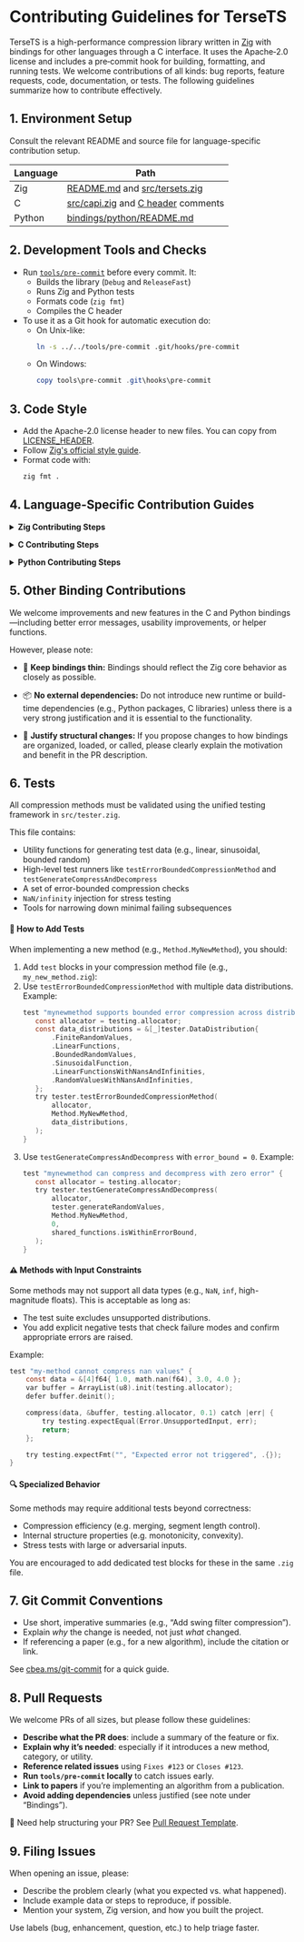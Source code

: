 # Contributing Guidelines for TerseTS

TerseTS is a high-performance compression library written in [Zig](https://ziglang.org/) with bindings for other languages through a C interface. It uses the Apache‑2.0 license and includes a pre‑commit hook for building, formatting, and running tests. We welcome contributions of all kinds: bug reports, feature requests, code, documentation, or tests. The following guidelines summarize how to contribute effectively.

## 1. Environment Setup

Consult the relevant README and source file for language-specific contribution setup.

| Language | Path |
|----------|------|
| Zig      | [README.md](../README.md) and [src/tersets.zig](../src/tersets.zig) |
| C        | [src/capi.zig](../src/capi.zig) and [C header](../bindings/c/tersets.h) comments |
| Python   | [bindings/python/README.md](../bindings/python/README.md) |

## 2. Development Tools and Checks
- Run [`tools/pre-commit`](../tools/pre-commit) before every commit. It:
  - Builds the library (`Debug` and `ReleaseFast`)
  - Runs Zig and Python tests
  - Formats code (`zig fmt`)
  - Compiles the C header
- To use it as a Git hook for automatic execution do:
  - On Unix-like:
    ```bash
    ln -s ../../tools/pre-commit .git/hooks/pre-commit
    ```
  - On Windows:
    ```powershell
    copy tools\pre-commit .git\hooks\pre-commit
    ```

## 3. Code Style
- Add the Apache-2.0 license header to new files. You can copy from [LICENSE_HEADER](../tools/LICENSE_HEADER).
- Follow [Zig's official style guide](https://ziglang.org/documentation/master/#Style-Guide).
- Format code with:
  ```bash
  zig fmt .
  ```

## 4. Language-Specific Contribution Guides
<a id="zig-specific"></a>
<details>
<summary><strong>Zig Contributing Steps</strong></summary>

#### 🧩 Add a New Compression Method

In the `src/` directory, compression methods are organized by category. These categories are inspired by the following papers:

- [Time Series Compression Survey (2023)](https://dl.acm.org/doi/10.1145/3560814)  
- [CAMEO: Autocorrelation-Preserving Line Simplification (2024)](https://arxiv.org/abs/2501.14432)

Current categories:

- `src/functional_approximation/`  
  Methods using linear or non-linear functions to approximate segments.
  - e.g. [Poor Man’s Compression](../src/functional_approximation/poor_mans_compression.zig)
  - e.g. [Swing and Slide Filter](../src/functional_approximation/swing_slide_filter.zig)

- `src/histogram_representation/`  
  Methods that model the time series as a histogram.

- `src/line_simplification/`  
  Sampling-based or geometry-driven simplification techniques.
  - e.g. [Visvalingam-Whyatt](../src/line_simplification/visvalingam_whyatt.zig)
  - e.g. [Bottom-Up](../src/line_simplification/bottom_up.zig)

- `src/lossless_encoding/`  
  Techniques that preserve full precision of the input time series.
  - e.g. [Run Length Enconding](../src/lossless_enconding/run_length_encoding.zig)

- `src/value_quantization/`  
  Techniques that apply any kind of value quantization.
  - e.g. [Quantization](../src/value_quantization/bitpacked_quantization.zig)

🔧 If your method fits an existing category, add it under the respective folder using the filename pattern `[method_short_name].zig`.  If your method introduces a *new compression paradigm*, justify the new category in your commit message.


📌 **Note:** Add the new method to `tersets.Method` and expose the `compress` and `decompress` function in `src/tersets.zig`. 

#### 🧱 File Structure Guidelines

Every source file containing a new compression method must follow this convention:
  - `enum` and `struct` without methods are first.
  - The `compress` and `decompress` functions are public and come right after, respectivelly.
  - struct containing methods after `decompress` function. 
  - Private functions follow in the same order in which they are called.
  - All test cases at the end of the file.

Example:

```c 
// 1. Enums and structs without methods
// 2. pub fn compress(...) Error!void { ... }
// 3. pub fn decompress(...) Error!void { ... }
// 4. structs with methods (if any)
// 5. private helper functions, in the order they are called
// 6. test cases at the end 
```

#### 📏 Function Signature Guidelines
For consistency across TerseTS, follow this recommended signature:
```c
/// Compress `uncompressed_values` within `error_bound` using "[METHOD]". The function writes the 
/// result to `compressed_values`. The `allocator` is used for memory allocation of intermediate 
/// data structures. If an error occurs, it is returned.
pub fn compress(
    allocator: std.mem.Allocator,
    uncompressed_values: []const f64,
    compressed_values: *ArrayList(u8),
    error_bound: f32,
)  Error!void  { ... }

/// Decompress `compressed_values` produced by "[METHOD]". The function writes the result to
/// `decompressed_values`. The `allocator` is used for memory allocation of intermediate
/// data structures. If an error occurs it is returned.
pub fn decompress(
    allocator: std.mem.Allocator,
    compressed_values: []const u8,
    decompressed_values: *ArrayList(f64),
)  Error!void  { ... }
```

📌 If the allocator or error bound are not needed, they can be removed from the signature. 


<a id="zig-error-codes"></a>
#### ⚠️ Zig Error Codes 

Errors in the Zig core are mapped to C-friendly integer codes in `capi.zig`:

| Code | Zig Error                 | Meaning                              |
|------|----------------------------|---------------------------------------|
| 0    | —                          | Success                               |
| 1    | `Error.UnknownMethod`      | Unsupported compression method        |
| 2    | `Error.UnsupportedInput`  | No/unexpected input data              |
| 3    | `Error.UnsupportedErrorBound` | Negative error bound              |
| 4    | `Error.OutOfMemory`       | Allocation failure                    |
| 5    | `Error.ItemNotFound`      | Missing data or lookup failure        |
| 6    | `Error.EmptyConvexHull`   | Convex hull utility received no data  |
| 7    | `Error.EmptyQueue`        | Priority queue utility empty          |

📌 If a new `Error` code is needed, mention it in the PR description.

#### 🛠️ Adding Utility Functions

Shared logic that’s not specific to a single compression method should go in the `src/utilities/` folder. Current files include:


- `src/utilities/convex_hull.zig`  
  Contains a `ConvexHull` struct with functions for hull construction, point inclusion, and area computation.

- `src/utilities/hashed_priority_queue.zig`  
  Implements a priority queue with fast lookup and removal by key, useful for algorithms needing efficient dynamic heaps.

- `src/utilities/shared_structs.zig`  
  Defines general-purpose structs shared across modules (e.g., `DiscretePoint`, `Segment`, `LinearFunction`).

- `src/utilities/shared_functions.zig`  
  Contains common helper functions like appending values to a list and bit casting.

#### ✅ Best Practices for Utilities

- **One responsibility per file:** Keep modules cohesive and focused.
- **Prefer reuse:** Import utilities rather than duplicating code.
- **Granularity:** If a utility becomes too large, consider splitting it into smaller modules.
- **Testing:** Add tests to illustrate and validate the behaviour when necessary.

📌 If you add a new utility that becomes broadly useful, mention it in the PR description.
</details>

<a id="c-specific"></a>
<details>
<summary><strong>C Contributing Steps</strong></summary>

#### 📚 C API Overview
The C API in `bindings/c/tersets.h` mirrors Zig’s compression methods via:

- `enum Method { … }`: matching `tersets.Method`.
- `UncompressedValues`, `CompressedValues`, and `Configuration` structs
- `compress(...)` and `decompress(...)` functions

#### 🛠 Binding a New Method
1. If you add a new method in Zig, ensure the C `enum Method` gains the new entry (matching name & value).
2. You do not need to modify anything else in C.

#### ✅ API Conventions

```c
int32_t compress(
    struct UncompressedValues uncompressed,
    struct CompressedValues *compressed_out,
    struct Configuration config
);
```
Error return codes are defined in the Zig layer and passed through the C API.

➡️ See [Zig Error Codes](#zig-error-codes) for a full list of meanings.

</details>

<a id="python-specific"></a>
<details>
<summary><strong>Python Contributing Steps</strong></summary>

#### 🐍 Python API Overview
Public functions:

```python
compress(values: List[float], method: Method, error_bound: float) -> bytes
decompress(data: bytes) -> List[float]
```

These wrap the `C API` via `ctypes`, loading the shared library built by Zig.

#### 🔍 Adding a Method in Python
After adding the new method in Zig:
* Add it to the Python’s `Method` enum.
* Add tests to confirm it works via compress/decompress.

</details>

## 5. Other Binding Contributions

We welcome improvements and new features in the C and Python bindings—including better error messages, usability improvements, or helper functions.

However, please note:

* 🧩 **Keep bindings thin:** Bindings should reflect the Zig core behavior as closely as possible.

* 📦 **No external dependencies:** Do not introduce new runtime or build-time dependencies (e.g., Python packages, C libraries) unless there is a very strong justification and it is essential to the functionality.

* 🧾 **Justify structural changes:** If you propose changes to how bindings are organized, loaded, or called, please clearly explain the motivation and benefit in the PR description.

## 6. Tests
All compression methods must be validated using the unified testing framework in `src/tester.zig`.

This file contains:
- Utility functions for generating test data (e.g., linear, sinusoidal, bounded random)
- High-level test runners like `testErrorBoundedCompressionMethod` and `testGenerateCompressAndDecompress`
- A set of error-bounded compression checks
- `NaN/infinity` injection for stress testing
- Tools for narrowing down minimal failing subsequences

#### 🧪 How to Add Tests

When implementing a new method (e.g., `Method.MyNewMethod`), you should:
1. Add `test` blocks in your compression method file (e.g., `my_new_method.zig`):
2. Use `testErrorBoundedCompressionMethod` with multiple data distributions. Example:
    ```c
    test "mynewmethod supports bounded error compression across distributions" {
       const allocator = testing.allocator;
       const data_distributions = &[_]tester.DataDistribution{
           .FiniteRandomValues,
           .LinearFunctions,
           .BoundedRandomValues,
           .SinusoidalFunction,
           .LinearFunctionsWithNansAndInfinities,
           .RandomValuesWithNansAndInfinities,
       };
       try tester.testErrorBoundedCompressionMethod(
           allocator,
           Method.MyNewMethod,
           data_distributions,
       );
    }
3. Use `testGenerateCompressAndDecompress` with `error_bound = 0`. Example:
    ```c
    test "mynewmethod can compress and decompress with zero error" {
       const allocator = testing.allocator;
       try tester.testGenerateCompressAndDecompress(
           allocator,
           tester.generateRandomValues,
           Method.MyNewMethod,
           0,
           shared_functions.isWithinErrorBound,
       );
    }
    ```

#### ⚠️ Methods with Input Constraints

Some methods may not support all data types (e.g., `NaN`, `inf`, high-magnitude floats). This is acceptable as long as:

* The test suite excludes unsupported distributions.
* You add explicit negative tests that check failure modes and confirm appropriate errors are raised.

Example:
```c
test "my-method cannot compress nan values" {
    const data = &[4]f64{ 1.0, math.nan(f64), 3.0, 4.0 };
    var buffer = ArrayList(u8).init(testing.allocator);
    defer buffer.deinit();

    compress(data, &buffer, testing.allocator, 0.1) catch |err| {
        try testing.expectEqual(Error.UnsupportedInput, err);
        return;
    };

    try testing.expectFmt("", "Expected error not triggered", .{});
}
```

#### 🔍 Specialized Behavior
Some methods may require additional tests beyond correctness:
* Compression efficiency (e.g. merging, segment length control).
* Internal structure properties (e.g. monotonicity, convexity).
* Stress tests with large or adversarial inputs.

You are encouraged to add dedicated test blocks for these in the same `.zig` file.

## 7. Git Commit Conventions

- Use short, imperative summaries (e.g., “Add swing filter compression”).
- Explain *why* the change is needed, not just *what* changed.
- If referencing a paper (e.g., for a new algorithm), include the citation or link.

See [cbea.ms/git-commit](https://cbea.ms/git-commit/) for a quick guide.


## 8. Pull Requests
We welcome PRs of all sizes, but please follow these guidelines:

- **Describe what the PR does**: include a summary of the feature or fix.
- **Explain why it’s needed**: especially if it introduces a new method, category, or utility.
- **Reference related issues** using `Fixes #123` or `Closes #123`.
- **Run `tools/pre-commit` locally** to catch issues early.
- **Link to papers** if you’re implementing an algorithm from a publication.
- **Avoid adding dependencies** unless justified (see note under “Bindings”).

📌 Need help structuring your PR? See [Pull Request Template](PULL_REQUEST_TEMPLATE.md).


## 9. Filing Issues

When opening an issue, please:

- Describe the problem clearly (what you expected vs. what happened).
- Include example data or steps to reproduce, if possible.
- Mention your system, Zig version, and how you built the project.

Use labels (bug, enhancement, question, etc.) to help triage faster.